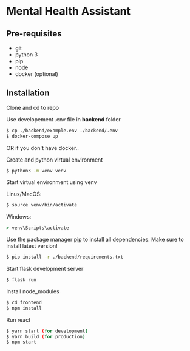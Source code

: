 # Mental Health Assistant

## Pre-requisites

- git
- python 3
- pip
- node
- docker (optional)

## Installation

Clone and cd to repo

Use developement .env file in **backend** folder

```bash
$ cp ./backend/example.env ./backend/.env
$ docker-compose up
```

OR if you don't have docker..

Create and python virtual environment

```bash
$ python3 -m venv venv
```

Start virtual environment using venv

Linux/MacOS:

```bash
$ source venv/bin/activate
```

Windows:

```cmd
> venv\Scripts\activate
```

Use the package manager [pip](https://pip.pypa.io/en/stable/) to install all dependencies. Make sure to install latest version!

```bash
$ pip install -r ./backend/requirements.txt
```

Start flask development server

```bash
$ flask run
```

Install node_modules

```bash
$ cd frontend
$ npm install
```

Run react

```bash
$ yarn start (for development)
$ yarn build (for production)
$ npm start
```
